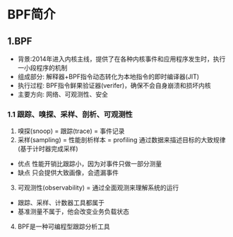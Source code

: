 # BPF简介

## 1.BPF
- 背景:2014年进入内核主线，提供了在各种内核事件和应用程序发生时，执行一小段程序的机制
- 组成部分: 解释器+BPF指令动态转化为本地指令的即时编译器(JIT)
- 执行过程: BPF指令鲜果验证器(verifer)，确保不会自身崩溃和损坏内核
- 主要方向: 网络、可观测性、安全

### 1.1 跟踪、嗅探、采样、剖析、可观测性
1. 嗅探(snoop) = 跟踪(trace) = 事件记录
2. 采样(sampling) = 性能剖析样本 = profiling 通过数据来描述目标的大致规律(基于计时器完成采样)
- 优点 性能开销比跟踪小，因为对事件只做一部分测量
- 缺点 只会提供大致画像，会遗漏事件
3. 可观测性(observability) = 通过全面观测来理解系统的运行
- 跟踪、采样、计数器工具都属于
- 基准测量不属于，他会改变业务负载状态
4. BPF是一种可编程型跟踪分析工具
